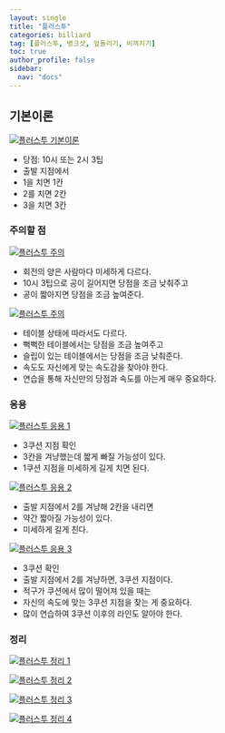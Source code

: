 ```yaml
---
layout: single
title: "플러스투"
categories: billiard
tag: [플러스투, 뱅크샷, 앞돌리기, 비껴치기] 
toc: true
author_profile: false
sidebar:
  nav: "docs"
---
```


## 기본이론
[![플러스투 기본이론](/images/플러스투_기본이론.png)](/images/플러스투_기본이론.png)
- 당점: 10시 또는 2시 3팁
- 출발 지점에서
- 1을 치면 1칸
- 2를 치면 2칸
- 3을 치면 3칸

### 주의할 점
[![플러스투 주의](/images/플러스투_주의1.png)](/images/플러스투_주의1.png)
- 회전의 양은 사람마다 미세하게 다르다.
- 10시 3팁으로 공이 길어지면 당점을 조금 낮춰주고
- 공이 짧아지면 당점을 조금 높여준다.

[![플러스투 주의](/images/플러스투_주의2.png)](/images/플러스투_주의2.png)
- 테이블 상태에 따라서도 다르다.
- 뻑뻑한 테이블에서는 당점을 조금 높여주고
- 슬립이 있는 테이블에서는 당점을 조금 낮춰준다.
- 속도도 자신에게 맞는 속도감을 찾아야 한다.
- 연습을 통해 자신만의 당점과 속도를 아는게 매우 중요하다.

### 응용
[![플러스투 응용 1](/images/플러스투_응용1.png)](/images/플러스투_응용1.png)
- 3쿠션 지점 확인
- 3칸을 겨냥했는데 짧게 빠질 가능성이 있다.
- 1쿠션 지점을 미세하게 길게 치면 된다.

[![플러스투 응용 2](/images/플러스투_응용2.png)](/images/플러스투_응용2.png)
- 출발 지점에서 2를 겨냥해 2칸을 내리면
- 약간 짧아질 가능성이 있다.
- 미세하게 길게 친다.

[![플러스투 응용 3](/images/플러스투_응용3.png)](/images/플러스투_응용3.png)
- 3쿠션 확인
- 출발 지점에서 2를 겨냥하면, 3쿠션 지점이다.
- 적구가 쿠션에서 많이 떨어져 있을 때는
- 자신의 속도에 맞는 3쿠션 지점을 찾는 게 중요하다.
- 많이 연습하여 3쿠션 이후의 라인도 알아야 한다.

### 정리
[![플러스투 정리 1](/images/플러스투_정리1.png)](/images/플러스투_정리1.png)

[![플러스투 정리 2](/images/플러스투_정리2.png)](/images/플러스투_정리2.png)

[![플러스투 정리 3](/images/플러스투_정리3.png)](/images/플러스투_정리3.png)

[![플러스투 정리 4](/images/플러스투_정리4.png)](/images/플러스투_정리4.png)
